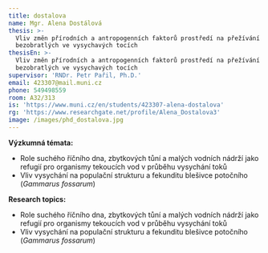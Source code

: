 ```yaml
---
title: dostalova
name: Mgr. Alena Dostálová
thesis: >-
  Vliv změn přírodních a antropogenních faktorů prostředí na přežívání vodních
  bezobratlých ve vysychavých tocích
thesisEn: >-
  Vliv změn přírodních a antropogenních faktorů prostředí na přežívání vodních
  bezobratlých ve vysychavých tocích
supervisor: 'RNDr. Petr Pařil, Ph.D.'
email: 423307@mail.muni.cz
phone: 549498559
room: A32/313
is: 'https://www.muni.cz/en/students/423307-alena-dostalova'
rg: 'https://www.researchgate.net/profile/Alena_Dostalova3'
image: /images/phd_dostalova.jpg
---
```

<div class="cz">

**Výzkumná témata:**

* Role suchého říčního dna, zbytkových tůní a malých vodních nádrží jako refugií pro organismy tekoucích vod v průběhu vysychání toků
* Vliv vysychání na populační strukturu a fekunditu blešivce potočního (_Gammarus fossarum_)

<div class="en">

**Research topics:**

* Role suchého říčního dna, zbytkových tůní a malých vodních nádrží jako refugií pro organismy
  tekoucích vod v průběhu vysychání toků
* Vliv vysychání na populační strukturu a fekunditu blešivce potočního (_Gammarus fossarum_)
